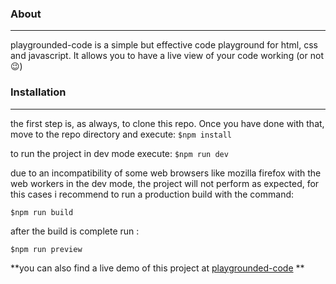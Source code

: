 ### About

------------


playgrounded-code is a simple but effective code playground for html, css and javascript. It allows you to have a live view of your code working (or not 😉)

### Installation

------------


the first step is, as always, to clone this repo. Once you have done with that, move to the repo directory and execute:
`$npm install`

to run the project in dev mode execute:
`$npm run dev`

due to an incompatibility of some web browsers like mozilla firefox with the web workers in the dev mode, the project will not perform as expected, for this cases i recommend to run a production build with the command:

`$npm run build`

after the build is complete run :

`$npm run preview`

**you can also find a live demo of this project at [playgrounded-code](https://playgrounded-code.vercel.app "playgrounded-code") **

